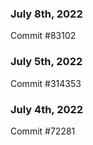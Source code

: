 ### July 8th, 2022

Commit #83102

### July 5th, 2022

Commit #314353


### July 4th, 2022

Commit #72281

